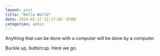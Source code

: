 ```yaml
---
layout: post
title: "Hello World"
date: 2024-02-17 12:17:00 -0700
categories: admin
---
```

Anything that can be done with a computer will be done by a computer.

Buckle up, buttercup. Here we go.
